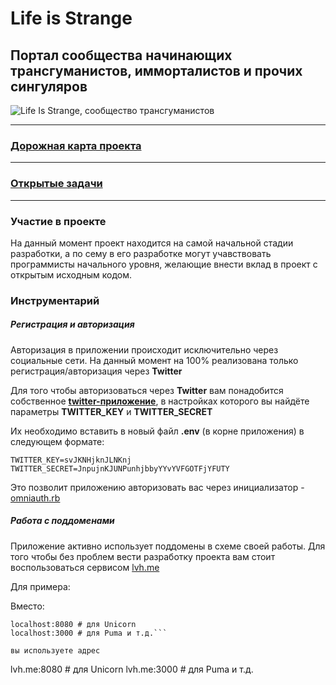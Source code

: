 # Life is Strange
## Портал сообщества начинающих трансгуманистов, имморталистов и прочих сингуляров

![Life Is Strange, сообщество трансгуманистов](https://raw.githubusercontent.com/riley-usagi/life_is_strange/master/docs/readme_promo_1.png)

---

### [Дорожная карта проекта]()

---

### [Открытые задачи](https://github.com/riley-usagi/life_is_strange/issues)

---

### Участие в проекте

На данный момент проект находится на самой начальной стадии разработки, а по сему в его разработке могут учавствовать программисты начального уровня, желающие внести вклад в проект с открытым исходным кодом.

### Инструментарий

##### Регистрация и авторизация

Авторизация в приложении происходит исключительно через социальные сети. На данный момент на 100% реализована только регистрация/авторизация через **Twitter**

Для того чтобы авторизоваться через **Twitter** вам понадобится собственное [**twitter-приложение**](https://apps.twitter.com), в настройках которого вы найдёте параметры **TWITTER_KEY** и **TWITTER_SECRET**

Их необходимо вставить в новый файл **.env** (в корне приложения) в следующем формате:

```
TWITTER_KEY=svJKNHjknJLNKnj
TWITTER_SECRET=JnpujnKJUNPunhjbbyYYvYVFGOTFjYFUTY
```
Это позволит приложению авторизовать вас через инициализатор -  [omniauth.rb](https://github.com/riley-usagi/life_is_strange/blob/master/config/initializers/omniauth.rb)

##### Работа с поддоменами

Приложение активно использует поддомены в схеме своей работы.
Для того чтобы без проблем вести разработку проекта вам стоит воспользоваться сервисом [lvh.me](lvh.me)

Для примера:

Вместо:

```
localhost:8080 # для Unicorn
localhost:3000 # для Puma и т.д.```

вы используете адрес

```
lvh.me:8080 # для Unicorn
lvh.me:3000 # для Puma и т.д.
```
